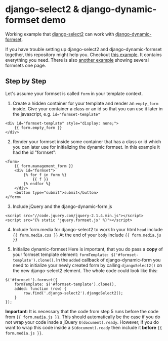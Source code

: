 # django-select2 & django-dynamic-formset demo
Working example that [django-select2](https://github.com/applegrew/django-select2) can work with [django-dynamic-formset](https://github.com/elo80ka/django-dynamic-formset).

If you have trouble setting up django-select2 and django-dynamic-formset together, this repository might help you.
Checkout [this example](https://github.com/anneFly/django-dynamic-formset-select2-poc/blob/master/poc/app/templates/book-list.html).
It contains everything you need. There is also [another example](https://github.com/anneFly/django-dynamic-formset-select2-poc/blob/master/poc/app/templates/book-list-multiple.html)
showing several formsets one page.

## Step by Step
Let's assume your formset is called `form` in your template context.

1) Create a hidden container for your template and render an `empty_form` inside. Give your container a class or an id so that you can use it later in the javascript, e.g. `id="formset-template"`

```
<div id="formset-template" style="display: none;">
    {{ form.empty_form }}
</div>
```


2) Render your formset inside some container that has a class or id which you can later use for initializing the dynamic formset. In this example it had the id "formset":
```
<form>
    {{ form.management_form }}
    <div id="formset">
        {% for f in form %}
            {{ f }}
        {% endfor %}
    </div>
    <button type="submit">submit</button>
</form>
```


3) Include jQuery and the django-dynamic-form js
```
<script src="//code.jquery.com/jquery-2.1.4.min.js"></script>
<script src="{% static 'jquery.formset.js' %}"></script>
```

4) Include form.media for django-select2 to work
In your html `head` include `{{ form.media.css }}`
At the end of your `body` include `{{ form.media.js }}`

5) Initialize dynamic-formset
Here is important, that you do pass a __copy__ of your formset template element: `formTemplate: $('#formset-template').clone()`.
In the `added` callback of django-dynamic-form you need to initialize your newly created form by calling `djangoSelect2()` on the new django-select2 element.
The whole code could look like this:
```
$('#formset').formset({
    formTemplate: $('#formset-template').clone(),
    added: function (row) {
        row.find('.django-select2').djangoSelect2();
    }
});
```

__Important__: It is necessary that the code from step 5 runs before the code from `{{ form.media.js }}`. This should automatically be the case if you do not wrap your code insde a jQuery `$(document).ready`. However, if you do want to wrap this code inside a `$(document).ready` then include it __before__ `{{ form.media.js }}`.
